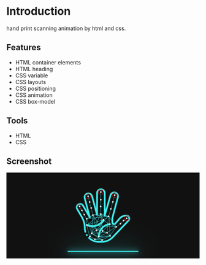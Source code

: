 # Introduction

hand print scanning animation by html and css.

## Features

- HTML container elements
- HTML heading
- CSS variable
- CSS layouts
- CSS positioning
- CSS animation
- CSS box-model

## Tools

- HTML
- CSS

## Screenshot

![Screenshot of hand print scanning animation exercise](./preview.png)
